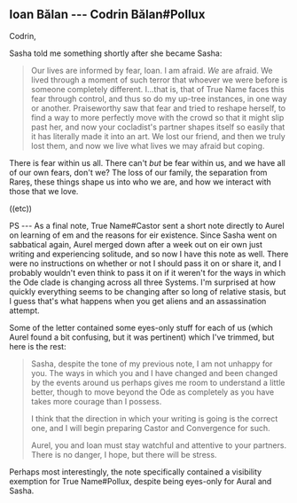## Ioan Bălan --- Codrin Bălan#Pollux 

Codrin,

Sasha told me something shortly after she became Sasha:

> Our lives are informed by fear, Ioan. I am afraid. *We* are afraid. We lived through a moment of such terror that whoever we were before is someone completely different. I...that is, that of True Name faces this fear through control, and thus so do my up-tree instances, in one way or another. Praiseworthy saw that fear and tried to reshape herself, to find a way to more perfectly move with the crowd so that it might slip past her, and now your cocladist's partner shapes itself so easily that it has literally made it into an art. We lost our friend, and then we truly lost them, and now we live what lives we may afraid but coping.

There is fear within us all. There can't *but* be fear within us, and we have all of our own fears, don't we? The loss of our family, the separation from Rareș, these things shape us into who we are, and how we interact with those that we love. 

((etc))

PS --- As a final note, True Name#Castor sent a short note directly to Aurel on learning of em and the reasons for eir existence. Since Sasha went on sabbatical again, Aurel merged down after a week out on eir own just writing and experiencing solitude, and so now I have this note as well. There were no instructions on whether or not I should pass it on or share it, and I probably wouldn't even think to pass it on if it weren't for the ways in which the Ode clade is changing across all three Systems. I'm surprised at how quickly everything seems to be changing after so long of relative stasis, but I guess that's what happens when you get aliens and an assassination attempt.

Some of the letter contained some eyes-only stuff for each of us (which Aurel found a bit confusing, but it was pertinent) which I've trimmed, but here is the rest:

> Sasha, despite the tone of my previous note, I am not unhappy for you. The ways in which you and I have changed and been changed by the events around us perhaps gives me room to understand a little better, though to move beyond the Ode as completely as you have takes more courage than I possess.
>
> I think that the direction in which your writing is going is the correct one, and I will begin preparing Castor and Convergence for such.
>
> Aurel, you and Ioan must stay watchful and attentive to your partners. There is no danger, I hope, but there will be stress.

Perhaps most interestingly, the note specifically contained a visibility exemption for True Name#Pollux, despite being eyes-only for Aural and Sasha.
